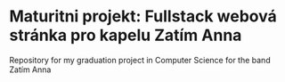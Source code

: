 # Maturitni projekt: Fullstack webová stránka pro kapelu Zatím Anna
Repository for my graduation project in Computer Science for the band Zatím Anna
